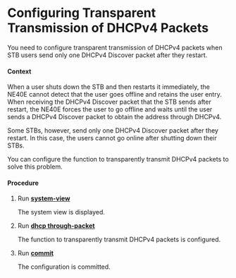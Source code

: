 Configuring Transparent Transmission of DHCPv4 Packets
======================================================

You need to configure transparent transmission of DHCPv4
packets when STB users send only one DHCPv4 Discover packet after
they restart.

#### Context

When a user shuts down the STB and then restarts it immediately,
the NE40E cannot detect that the user goes offline and retains the
user entry. When receiving the DHCPv4 Discover packet that the STB
sends after restart, the NE40E forces the user to go offline and waits until the user
sends a DHCPv4 Discover packet to obtain the address through DHCPv4.

Some STBs, however, send only one DHCPv4 Discover packet after
they restart. In this case, the users cannot go online after shutting
down their STBs.

You can configure the function to transparently
transmit DHCPv4 packets to solve this problem.


#### Procedure

1. Run [**system-view**](cmdqueryname=system-view)
   
   
   
   The system view is displayed.
2. Run [**dhcp through-packet**](cmdqueryname=dhcp+through-packet)
   
   
   
   The function to transparently transmit DHCPv4 packets is
   configured.
3. Run [**commit**](cmdqueryname=commit)
   
   
   
   The configuration is committed.